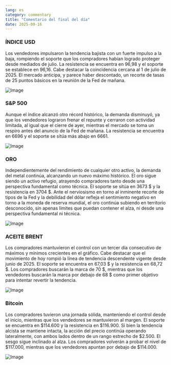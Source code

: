 ```yaml
---
lang: es
category: commentary
title: "Comentario del final del día"
date: 2025-09-16
---
```


### ÍNDICE USD

Los vendedores impulsaron la tendencia bajista con un fuerte impulso a la baja, rompiendo el soporte que los compradores habían logrado proteger desde mediados de julio. La resistencia se encuentra en 96,98 y el soporte se establece en 96,16. Cabe destacar la coincidencia cercana al 1 de julio de 2025. El mercado anticipa, y parece haber descontado, un recorte de tasas de 25 puntos básicos en la reunión de la Fed de mañana.

![Image](https://markleighedu.github.io/img/Sep-2025/16-Sep-2025/usdindex.jpg)

### S&P 500

Aunque el índice alcanzó otro récord histórico, la demanda disminuyó, ya que los vendedores lograron frenar el repunte y cerraron con actividad limitada, al igual que el cierre de ayer, mientras el mercado se toma un respiro antes del anuncio de la Fed de mañana. La resistencia se encuentra en 6696 y el soporte se sitúa más abajo en 6661.

![Image](https://markleighedu.github.io/img/Sep-2025/16-Sep-2025/sp500.jpg)

### ORO

Independientemente del rendimiento de cualquier otro activo, la demanda del metal continúa, alcanzando un nuevo máximo histórico. El oro sigue siendo un activo refugio, atrayendo compradores tanto desde una perspectiva fundamental como técnica. El soporte se sitúa en 3673 $ y la resistencia en 3704 $. Ante el nerviosismo en torno al inminente recorte de tipos de la Fed y la debilidad del dólar refleja el sentimiento negativo en torno a la moneda de reserva mundial, el oro continúa subiendo en territorio desconocido, sin apenas límites que puedan contener el alza, ni desde una perspectiva fundamental ni técnica.

![Image](https://markleighedu.github.io/img/Sep-2025/16-Sep-2025/gold.jpg)

### ACEITE BRENT

Los compradores mantuvieron el control con un tercer día consecutivo de máximos y mínimos crecientes en el gráfico. Cabe destacar que el movimiento de hoy rompió la línea de tendencia descendente vigente desde junio de 2025. El soporte se encuentra en 67,03 $ y la resistencia en 68,72 $. Los compradores buscarán la marca de 70 $, mientras que los vendedores buscarán la marca por debajo de 68 $ como primer objetivo para intentar revertir la tendencia.

![Image](https://markleighedu.github.io/img/Sep-2025/16-Sep-2025/brentoil.jpg)

### Bitcoin

Los compradores tuvieron una jornada sólida, manteniendo el control desde el inicio, mientras que los vendedores se mantuvieron al margen. El soporte se encuentra en $114.600 y la resistencia en $116.900. Si bien la tendencia alcista se mantiene intacta, la acción del precio continúa operando lateralmente, con ambos lados dentro de un rango estrecho de $2.500. El sesgo sigue inclinado al alza. Los compradores volverán a probar el nivel de $117.000, mientras que los vendedores apuntan por debajo de $114.000.

![Image](https://markleighedu.github.io/img/Sep-2025/16-Sep-2025/bitcoin.jpg)


